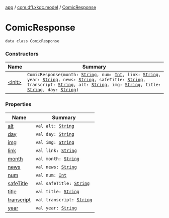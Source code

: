 [app](../../index.md) / [com.dfl.xkdc.model](../index.md) / [ComicResponse](./index.md)

# ComicResponse

`data class ComicResponse`

### Constructors

| Name | Summary |
|---|---|
| [&lt;init&gt;](-init-.md) | `ComicResponse(month: `[`String`](https://kotlinlang.org/api/latest/jvm/stdlib/kotlin/-string/index.html)`, num: `[`Int`](https://kotlinlang.org/api/latest/jvm/stdlib/kotlin/-int/index.html)`, link: `[`String`](https://kotlinlang.org/api/latest/jvm/stdlib/kotlin/-string/index.html)`, year: `[`String`](https://kotlinlang.org/api/latest/jvm/stdlib/kotlin/-string/index.html)`, news: `[`String`](https://kotlinlang.org/api/latest/jvm/stdlib/kotlin/-string/index.html)`, safeTitle: `[`String`](https://kotlinlang.org/api/latest/jvm/stdlib/kotlin/-string/index.html)`, transcript: `[`String`](https://kotlinlang.org/api/latest/jvm/stdlib/kotlin/-string/index.html)`, alt: `[`String`](https://kotlinlang.org/api/latest/jvm/stdlib/kotlin/-string/index.html)`, img: `[`String`](https://kotlinlang.org/api/latest/jvm/stdlib/kotlin/-string/index.html)`, title: `[`String`](https://kotlinlang.org/api/latest/jvm/stdlib/kotlin/-string/index.html)`, day: `[`String`](https://kotlinlang.org/api/latest/jvm/stdlib/kotlin/-string/index.html)`)` |

### Properties

| Name | Summary |
|---|---|
| [alt](alt.md) | `val alt: `[`String`](https://kotlinlang.org/api/latest/jvm/stdlib/kotlin/-string/index.html) |
| [day](day.md) | `val day: `[`String`](https://kotlinlang.org/api/latest/jvm/stdlib/kotlin/-string/index.html) |
| [img](img.md) | `val img: `[`String`](https://kotlinlang.org/api/latest/jvm/stdlib/kotlin/-string/index.html) |
| [link](link.md) | `val link: `[`String`](https://kotlinlang.org/api/latest/jvm/stdlib/kotlin/-string/index.html) |
| [month](month.md) | `val month: `[`String`](https://kotlinlang.org/api/latest/jvm/stdlib/kotlin/-string/index.html) |
| [news](news.md) | `val news: `[`String`](https://kotlinlang.org/api/latest/jvm/stdlib/kotlin/-string/index.html) |
| [num](num.md) | `val num: `[`Int`](https://kotlinlang.org/api/latest/jvm/stdlib/kotlin/-int/index.html) |
| [safeTitle](safe-title.md) | `val safeTitle: `[`String`](https://kotlinlang.org/api/latest/jvm/stdlib/kotlin/-string/index.html) |
| [title](title.md) | `val title: `[`String`](https://kotlinlang.org/api/latest/jvm/stdlib/kotlin/-string/index.html) |
| [transcript](transcript.md) | `val transcript: `[`String`](https://kotlinlang.org/api/latest/jvm/stdlib/kotlin/-string/index.html) |
| [year](year.md) | `val year: `[`String`](https://kotlinlang.org/api/latest/jvm/stdlib/kotlin/-string/index.html) |
